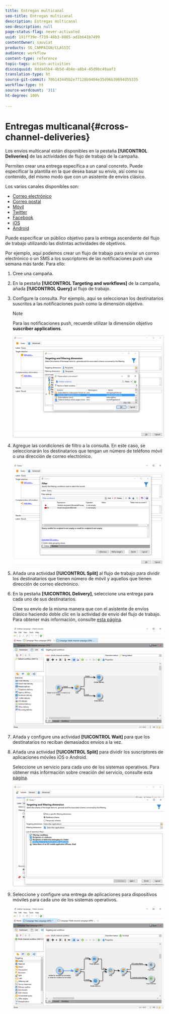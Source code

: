 ```yaml
---
title: Entregas multicanal
seo-title: Entregas multicanal
description: Entregas multicanal
seo-description: null
page-status-flag: never-activated
uuid: 191ff39e-f739-48b3-8865-ad1b641b7499
contentOwner: sauviat
products: SG_CAMPAIGN/CLASSIC
audience: workflow
content-type: reference
topic-tags: action-activities
discoiquuid: 8dda45b4-4b5d-4b4e-a8b4-45d9bc49aaf3
translation-type: ht
source-git-commit: 70b143445b2e77128b9404e35d96b39694d55335
workflow-type: ht
source-wordcount: '311'
ht-degree: 100%

---
```



# Entregas multicanal{#cross-channel-deliveries}

Los envíos multicanal están disponibles en la pestaña **[!UICONTROL Deliveries]** de las actividades de flujo de trabajo de la campaña.

Permiten crear una entrega específica a un canal concreto. Puede especificar la plantilla en la que desea basar su envío, así como su contenido, del mismo modo que con un asistente de envíos clásico.

Los varios canales disponibles son:

* [Correo electrónico](../../delivery/using/about-email-channel.md)
* [Correo postal](../../delivery/using/about-direct-mail-channel.md)
* [Móvil](../../delivery/using/sms-channel.md)
* [Twitter](../../social/using/publishing-on-twitter.md)
* [Facebook](../../social/using/publishing-on-facebook.md)
* [iOS](../../delivery/using/creating-notifications.md#sending-notifications-on-ios)
* [Android](../../delivery/using/creating-notifications.md#sending-notifications-on-android)

Puede especificar un público objetivo para la entrega ascendente del flujo de trabajo utilizando las distintas actividades de objetivos.

Por ejemplo, aquí podemos crear un flujo de trabajo para enviar un correo electrónico o un SMS a los suscriptores de las notificaciones push una semana más tarde. Para ello:

1. Cree una campaña.
1. En la pestaña **[!UICONTROL Targeting and workflows]** de la campaña, añada **[!UICONTROL Query]** al flujo de trabajo.
1. Configure la consulta. Por ejemplo, aquí se seleccionan los destinatarios suscritos a las notificaciones push como la dimensión objetivo.

   >[!NOTE]
   >
   >Para las notificaciones push, recuerde utilizar la dimensión objetivo **suscriber applications**.

   ![](assets/cross_channel_delivery_1.png)

1. Agregue las condiciones de filtro a la consulta. En este caso, se seleccionarán los destinatarios que tengan un número de teléfono móvil o una dirección de correo electrónico.

   ![](assets/cross_channel_delivery_2.png)

1. Añada una actividad **[!UICONTROL Split]** al flujo de trabajo para dividir los destinatarios que tienen número de móvil y aquellos que tienen dirección de correo electrónico.
1. En la pestaña **[!UICONTROL Delivery]**, seleccione una entrega para cada uno de sus destinatarios.

   Cree su envío de la misma manera que con el asistente de envíos clásico haciendo doble clic en la actividad de envío del flujo de trabajo. Para obtener más información, consulte [esta página](../../delivery/using/about-email-channel.md).

   ![](assets/cross_channel_delivery_3.png)

1. Añada y configure una actividad **[!UICONTROL Wait]** para que los destinatarios no reciban demasiados envíos a la vez.
1. Añada una actividad **[!UICONTROL Split]** para dividir los suscriptores de aplicaciones móviles iOS o Android.

   Seleccione un servicio para cada uno de los sistemas operativos. Para obtener más información sobre creación del servicio, consulte esta [página](../../delivery/using/configuring-the-mobile-application.md).

   ![](assets/cross_channel_delivery_4.png)

1. Seleccione y configure una entrega de aplicaciones para dispositivos móviles para cada uno de los sistemas operativos.

   ![](assets/cross_channel_delivery_5.png)
